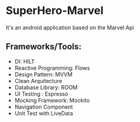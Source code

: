# SuperHero-Marvel
It's an android application based on the Marvel Api

## Frameworks/Tools:
- DI: HILT
- Reactive Programming: Flows
- Design Pattern: MVVM
- Clean Arquitecture
- Database Library: ROOM
- UI Testing : Espresso
- Mocking Framework: Mockito
- Navigation Component
- Unit Test with LiveData
